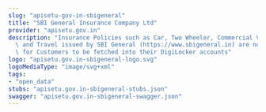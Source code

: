 ```yaml
---
slug: "apisetu-gov-in-sbigeneral"
title: "SBI General Insurance Company Ltd"
provider: "apisetu.gov.in"
description: "Insurance Policies such as Car, Two Wheeler, Commercial Vehicle, Health\
  \ and Travel issued by SBI General (https://www.sbigeneral.in) are now available\
  \ for Customers to be fetched into their DigiLocker accounts"
logo: "apisetu.gov.in-sbigeneral-logo.svg"
logoMediaType: "image/svg+xml"
tags:
- "open_data"
stubs: "apisetu.gov.in-sbigeneral-stubs.json"
swagger: "apisetu.gov.in-sbigeneral-swagger.json"
---
```

